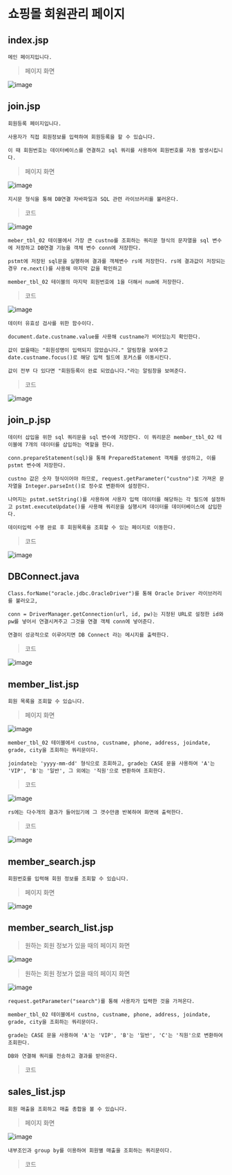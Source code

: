 # 쇼핑몰 회원관리 페이지

## index.jsp

    메인 페이지입니다.

> 페이지 화면 

![image](https://github.com/user-attachments/assets/6196516e-fadf-446b-b021-c0181a4a84e0)

## join.jsp

    회원등록 페이지입니다. 

    사용자가 직접 회원정보를 입력하여 회원등록을 할 수 있습니다.
    
    이 때 회원번호는 데이터베이스를 연결하고 sql 쿼리를 사용하여 회원번호를 자동 발생시킵니다.

> 페이지 화면

![image](https://github.com/user-attachments/assets/ad2ec725-411b-457f-9697-6379905f6968)


    지시문 형식을 통해 DB연결 자바파일과 SQL 관련 라이브러리를 불러온다.

> 코드

![image](https://github.com/user-attachments/assets/d8ee7fdc-ce2c-4193-b88b-ccd17c8a62a4)

    meber_tbl_02 테이블에서 가장 큰 custno를 조회하는 쿼리문 형식의 문자열을 sql 변수에 저장하고 DB연결 기능을 객체 변수 conn에 저장한다.

    pstmt에 저장된 sql문을 실행하여 결과를 객체변수 rs에 저장한다. rs에 결과값이 저장되는 경우 re.next()를 사용해 마지막 값을 확인하고

    member_tbl_02 테이블의 마지막 회원번호에 1을 더해서 num에 저장한다.

> 코드

![image](https://github.com/user-attachments/assets/fff176fe-407a-4300-a4fa-d042fe66e305)

    데이터 유효성 검사를 위한 함수이다.

    document.date.custname.value를 사용해 custname가 비어있는지 확인한다.

    값이 없을때는 "회원성명이 입력되지 않았습니다." 알림창을 보여주고 date.custname.focus()로 해당 입력 필드에 포커스를 이동시킨다.

    값이 전부 다 있다면 "회원등록이 완료 되었습니다."라는 알림창을 보여준다.

> 코드

![image](https://github.com/user-attachments/assets/3bf4a1ec-162e-42d7-8bab-4c38728cf634)

## join_p.jsp

    데이터 삽입을 위한 sql 쿼리문을 sql 변수에 저장한다. 이 쿼리문은 member_tbl_02 테이블에 7개의 데이터를 삽입하는 역할을 한다.

    conn.prepareStatement(sql)을 통해 PreparedStatement 객체를 생성하고, 이를 pstmt 변수에 저장한다.

    custno 값은 숫자 형식이어야 하므로, request.getParameter("custno")로 가져온 문자열을 Integer.parseInt()로 정수로 변환하여 설정한다. 

    나머지는 pstmt.setString()를 사용하여 사용자 입력 데이터를 해당하는 각 필드에 설정하고 pstmt.executeUpdate()를 사용해 쿼리문을 실행시켜 데이터를 데이터베이스에 삽입한다.

    데이터입력 수행 완료 후 회원목록을 조회할 수 있는 페이지로 이동한다.

> 코드

![image](https://github.com/user-attachments/assets/e75c3426-6677-4dbc-a9a0-14d08e5b397a)

## DBConnect.java

    Class.forName("oracle.jdbc.OracleDriver")를 통해 Oracle Driver 라이브러리를 불러오고,

    conn = DriverManager.getConnection(url, id, pw)는 지정된 URL로 설정한 id와 pw를 넣어서 연결시켜주고 그것을 연결 객체 conn에 넣어준다.

    연결이 성공적으로 이루어지면 DB Connect 라는 메시지를 출력한다.

> 코드

![image](https://github.com/user-attachments/assets/59c6f156-0d07-4822-a238-71b8885544a6)

## member_list.jsp

    회원 목록을 조회할 수 있습니다.

> 페이지 화면

![image](https://github.com/user-attachments/assets/b3b3cd3d-6fec-403c-8c4c-9ee386a4c8e0)

    member_tbl_02 테이블에서 custno, custname, phone, address, joindate, grade, city을 조회하는 쿼리문이다.
    
    joindate는 'yyyy-mm-dd' 형식으로 조회하고, grade는 CASE 문을 사용하여 'A'는 'VIP', 'B'는 '일반', 그 외에는 '직원'으로 변환하여 조회한다.

> 코드

![image](https://github.com/user-attachments/assets/17dde4cc-c8b1-41d8-b6f1-afc961176fc5)

    rs에는 다수개의 결과가 들어있기에 그 갯수만큼 반복하여 화면에 출력한다.

> 코드

![image](https://github.com/user-attachments/assets/b56a8780-24e9-4a92-86ef-c39a6f6bf909)

## member_search.jsp
    
    회원번호를 입력해 회원 정보를 조회할 수 있습니다.

> 페이지 화면

![image](https://github.com/user-attachments/assets/5944e38a-69b5-48a4-9c7f-a69a6c182de8)

## member_search_list.jsp

> 원하는 회원 정보가 있을 때의 페이지 화면

![image](https://github.com/user-attachments/assets/cda62eca-9cc0-4f4a-808c-4e338b1b6816)

> 원하는 회원 정보가 없을 때의 페이지 화면

![image](https://github.com/user-attachments/assets/18bd3372-6156-4b39-91eb-292e2cd8f11d)

    request.getParameter("search")를 통해 사용자가 입력한 것을 가져온다.

    member_tbl_02 테이블에서 custno, custname, phone, address, joindate, grade, city을 조회하는 쿼리문이다.

    grade는 CASE 문을 사용하여 'A'는 'VIP', 'B'는 '일반', 'C'는 '직원'으로 변환하여 조회한다.

    DB와 연결해 쿼리를 전송하고 결과를 받아온다.

> 코드

## sales_list.jsp

    회원 매출을 조회하고 매출 총합을 볼 수 있습니다.

> 페이지 화면

![image](https://github.com/user-attachments/assets/f8eebb0a-caf1-41cd-af2e-1998c9436635)

    내부조인과 group by를 이용하여 회원별 매출을 조회하는 쿼리문이다.

> 코드
